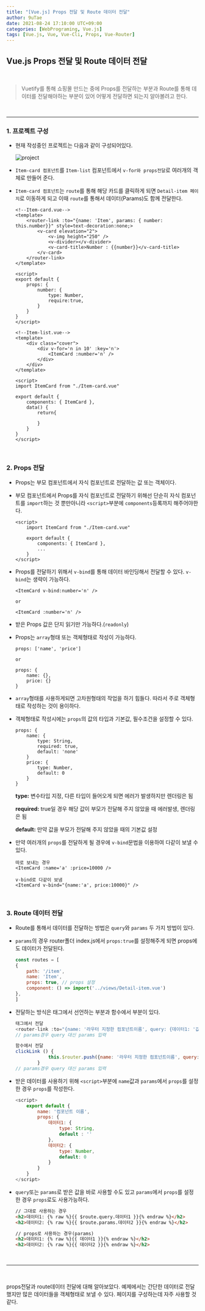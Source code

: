 ```yaml
---
title: "[Vue.js] Props 전달 및 Route 데이터 전달"
author: 9uTae
date: 2021-08-24 17:10:00 UTC+09:00
categories: [WebPrograming, Vue.js]
tags: [Vue.js, Vue, Vue-Cli, Props, Vue-Router]
---
```


## Vue.js Props 전달 및 Route 데이터 전달

<br>

> Vuetify를 통해 쇼핑몰 만드는 중에 Props를 전달하는 부분과 Route를 통해 데이터를 전달해야하는 부분이 있어 어떻게 전달하면 되는지 알아볼려고 한다.

<br>

---

### 1. 프로젝트 구성
- 현재 작성중인 프로젝트는 다음과 같이 구성되어있다.

    ![project](https://user-images.githubusercontent.com/65030854/130572138-8e736520-f5cf-45e6-974d-7a36b1ead650.PNG)

- `Item-card 컴포넌트`를 `Item-list` 컴포넌트에서 `v-for와 props전달`로 여러개의 객체로 만들어 준다.

- `Item-card 컴포넌트`는 `route`를 통해 해당 카드를 클릭하게 되면 `Detail-item 페이지`로 이동하게 되고 이때 `route`를 통해서 데이터(Params)도 함께 전달한다.

    ```vue
    <!--Item-card.vue-->
    <template>
        <router-link :to="{name: 'Item', params: { number: this.number}}" style=text-decoration:none;>
            <v-card elevation="2">
                <v-img height="250" />
                <v-divider></v-divider>
                <v-card-title>Number : {{number}}</v-card-title>
            </v-card>
        </router-link>
    </template>

    <script>
    export default {
        props: {
            number: {
                type: Number,
                require:true,
            }
        }
    }
    </script>
    ```

    ```vue
    <!--Item-list.vue-->
    <template>
        <div class="cover">
            <div v-for='n in 10' :key='n'>
                <ItemCard :number='n' />
            </div>
        </div>
    </template>

    <script>
    import ItemCard from "./Item-card.vue"

    export default {
        components: { ItemCard },
        data() {
            return{
                    
            }
        }
    }
    </script>
    ```

<br>

### 2. Props 전달
- Props는 부모 컴포넌트에서 자식 컴포넌트로 전달하는 값 또는 객체이다.
- 부모 컴포넌트에서 Props를 자식 컴포넌트로 전달하기 위해선 단순히 자식 컴포넌트를 `import`하는 것 뿐만아니라 `<script>`부분에 `components`등록까지 해주어야한다.

    ```vue
    <script>
        import ItemCard from "./Item-card.vue"

        export default {
            components: { ItemCard },
            ...
        }
    </script>
    ```

- Props를 전달하기 위해서 `v-bind`를 통해 데이터 바인딩해서 전달할 수 있다. `v-bind`는 생략이 가능하다.
    
    ```vue
    <ItemCard v-bind:number='n' />

    or 

    <ItemCard :number='n' />
    ```

- 받은 Props 값은 단지 읽기만 가능하다.(`readonly`)

- Props는 `array`형태 또는 객체형태로 작성이 가능하다.

    ```vue
    props: ['name', 'price']

    or

    props: {
        name: {},
        price: {}
    }
    ```

- `array`형태를 사용하게되면 고차원형태의 작업을 하기 힘들다. 따라서 주로 객체형태로 작성하는 것이 용이하다.
- 객체형태로 작성시에는 `props`의 값의 타입과 기본값, 필수조건을 설정할 수 있다.

    ```vue
    props: {
        name: {
            type: String,
            required: true,
            default: 'none'
        }
        price: {
            type: Number,
            default: 0
        }
    }
    ```


    __type:__ 변수타입 지정, 다른 타입이 들어오게 되면 에러가 발생하지만 렌더링은 됨

    __required:__ true일 경우 해당 값이 부모가 전달해 주지 않았을 때 에러발생, 렌더링은 됨

    **default:** 만약 값을 부모가 전달해 주지 않았을 때의 기본값 설정

- 만약 여러개의 `props`를 전달하게 될 경우에 `v-bind`문법을 이용하여 다같이 보낼 수 있다.
    
    ```vue
    따로 보내는 경우
    <ItemCard :name='a' :price=10000 />

    v-bind로 다같이 보냄
    <ItemCard v-bind="{name:'a', price:10000}" />
    ```

<br>

### 3. Route 데이터 전달
- Route를 통해서 데이터를 전달하는 방법은 `query`와 `params` 두 가지 방법이 있다.
- `params`의 경우 router폴더 index.js에서 `props:true`를 설정해주게 되면 props에도 데이터가 전달된다.

    ```js
    const routes = [
    {
        path: '/item',
        name: 'Item',
        props: true, // props 설정
        component: () => import('../views/Detail-item.vue')
    },
    ]
    ```

- 전달하는 방식은 태그에서 선언하는 부분과 함수에서 부분이 있다.
    ```js
    태그에서 전달
    <router-link :to="{name: '라우터 지정한 컴포넌트이름', query: {데이터1: '값', 데이터2: 값}}">
    // params경우 query 대신 params 입력

    함수에서 전달
    clickLink () {
                this.$router.push({name: '라우터 지정한 컴포넌트이름', query: {데이터1: '값', 데이터2: 값}})
            }
    // params경우 query 대신 params 입력
    ```

- 받은 데이터를 사용하기 위해 `<script>`부분에 `name`값과 `params`에서 `props`를 설정한 경우 `props`를 작성한다.

    ```js
    <script>
        export default {
            name: '컴포넌트 이름',
            props: {
                데이터1: {
                    type: String,
                    default : ''
                },
                데이터2: {
                    type: Number,
                    default: 0
                }
            }
        }
    </script>
    ```

- `query`또는 `params`로 받은 값을 바로 사용할 수도 있고 `params`에서 `props`를 설정한 경우 `props`로도 사용가능하다.

    ```html
    // 그대로 사용하는 경우
    <h2>데이터1: {% raw %}{{ $route.query.데이터1 }}{% endraw %}</h2>
    <h2>데이터2: {% raw %}{{ $route.params.데이터2 }}{% endraw %}</h2>

    // props로 사용하는 경우(params)
    <h2>데이터1: {% raw %}{{ 데이터1 }}{% endraw %}</h2>
    <h2>데이터2: {% raw %}{{ 데이터2 }}{% endraw %}</h2>
    ```

<br>

---

<br>

props전달과 route데이터 전달에 대해 알아보았다. 예제에서는 간단한 데이터로 전달했지만 많은 데이터들을 객체형태로 보낼 수 있다. 페이지를 구성하는데 자주 사용할 것 같다.

<br>